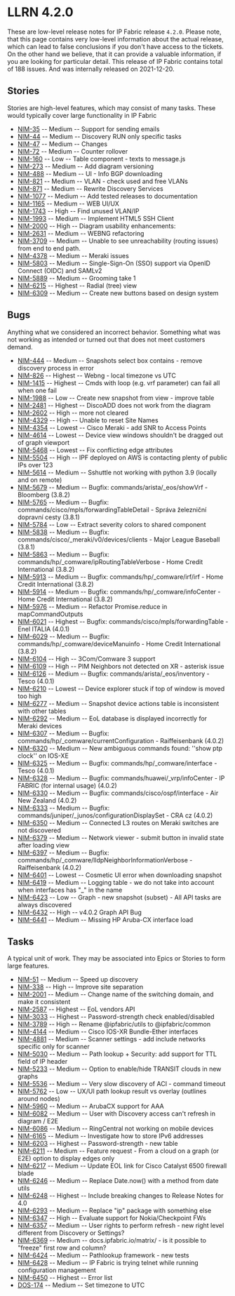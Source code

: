 # LLRN 4.2.0

These are low-level release notes for IP Fabric release `4.2.0`. Please note, that this page contains very low-level information about the actual release, which can lead to false conclusions if you don't have access to the tickets. On the other hand we believe, that it can provide a valuable information, if you are looking for particular detail. This release of IP Fabric contains total of 188 issues. And was internally released on 2021-12-20.

## Stories

Stories are high-level features, which may consist of many tasks. These would typically cover large functionality in IP Fabric

- [NIM-35](https://ipfabric.atlassian.net/browse/NIM-35) -- Medium -- Support for sending emails
- [NIM-44](https://ipfabric.atlassian.net/browse/NIM-44) -- Medium -- Discovery RUN only specific tasks
- [NIM-47](https://ipfabric.atlassian.net/browse/NIM-47) -- Medium -- Changes
- [NIM-72](https://ipfabric.atlassian.net/browse/NIM-72) -- Medium -- Counter rollover
- [NIM-160](https://ipfabric.atlassian.net/browse/NIM-160) -- Low -- Table component - texts to message.js
- [NIM-273](https://ipfabric.atlassian.net/browse/NIM-273) -- Medium -- Add diagram versioning
- [NIM-488](https://ipfabric.atlassian.net/browse/NIM-488) -- Medium -- UI - Info BGP downloading
- [NIM-821](https://ipfabric.atlassian.net/browse/NIM-821) -- Medium -- VLAN - check used and free VLANs
- [NIM-871](https://ipfabric.atlassian.net/browse/NIM-871) -- Medium -- Rewrite Discovery Services
- [NIM-1077](https://ipfabric.atlassian.net/browse/NIM-1077) -- Medium -- Add tested releases to documentation
- [NIM-1165](https://ipfabric.atlassian.net/browse/NIM-1165) -- Medium -- WEB UI/UX
- [NIM-1743](https://ipfabric.atlassian.net/browse/NIM-1743) -- High -- Find unused VLAN/IP
- [NIM-1993](https://ipfabric.atlassian.net/browse/NIM-1993) -- Medium -- Implement HTML5 SSH Client
- [NIM-2000](https://ipfabric.atlassian.net/browse/NIM-2000) -- High -- Diagram usability enhancements:
- [NIM-2631](https://ipfabric.atlassian.net/browse/NIM-2631) -- Medium -- WEBNG refactoring
- [NIM-3709](https://ipfabric.atlassian.net/browse/NIM-3709) -- Medium -- Unable to see unreachability (routing issues) from end to end path.
- [NIM-4378](https://ipfabric.atlassian.net/browse/NIM-4378) -- Medium -- Meraki issues
- [NIM-5803](https://ipfabric.atlassian.net/browse/NIM-5803) -- Medium -- Single-Sign-On (SSO) support via OpenID Connect (OIDC) and SAMLv2
- [NIM-5889](https://ipfabric.atlassian.net/browse/NIM-5889) -- Medium -- Grooming take 1
- [NIM-6215](https://ipfabric.atlassian.net/browse/NIM-6215) -- Highest -- Radial (tree) view
- [NIM-6309](https://ipfabric.atlassian.net/browse/NIM-6309) -- Medium -- Create new buttons based on design system

## Bugs

Anything what we considered an incorrect behavior. Something what was not working as intended or turned out that does not meet customers demand.

- [NIM-444](https://ipfabric.atlassian.net/browse/NIM-444) -- Medium -- Snapshots select box contains - remove discovery process in error
- [NIM-826](https://ipfabric.atlassian.net/browse/NIM-826) -- Highest -- Webng - local timezone vs UTC
- [NIM-1415](https://ipfabric.atlassian.net/browse/NIM-1415) -- Highest -- Cmds with loop (e.g. vrf parameter) can fail all when one fail
- [NIM-1988](https://ipfabric.atlassian.net/browse/NIM-1988) -- Low -- Create new snapshot from view - improve table
- [NIM-2481](https://ipfabric.atlassian.net/browse/NIM-2481) -- Highest -- DiscoADD does not work from the diagram
- [NIM-2602](https://ipfabric.atlassian.net/browse/NIM-2602) -- High -- more not cleared
- [NIM-4329](https://ipfabric.atlassian.net/browse/NIM-4329) -- High -- Unable to reset Site Names
- [NIM-4354](https://ipfabric.atlassian.net/browse/NIM-4354) -- Lowest -- Cisco Meraki - add SNR to Access Points
- [NIM-4614](https://ipfabric.atlassian.net/browse/NIM-4614) -- Lowest -- Device view windows shouldn't be dragged out of graph viewport
- [NIM-5468](https://ipfabric.atlassian.net/browse/NIM-5468) -- Lowest -- Fix conflicting edge attributes
- [NIM-5504](https://ipfabric.atlassian.net/browse/NIM-5504) -- High -- IPF deployed on AWS is contacting plenty of public IPs over 123
- [NIM-5614](https://ipfabric.atlassian.net/browse/NIM-5614) -- Medium -- Sshuttle not working with python 3.9 (locally and on remote)
- [NIM-5679](https://ipfabric.atlassian.net/browse/NIM-5679) -- Medium -- Bugfix: commands/arista/_eos/showVrf - Bloomberg (3.8.2)
- [NIM-5765](https://ipfabric.atlassian.net/browse/NIM-5765) -- Medium -- Bugfix: commands/cisco/mpls/forwardingTableDetail - Správa železniční dopravní cesty (3.8.1)
- [NIM-5784](https://ipfabric.atlassian.net/browse/NIM-5784) -- Low -- Extract severity colors to shared component
- [NIM-5838](https://ipfabric.atlassian.net/browse/NIM-5838) -- Medium -- Bugfix: commands/cisco/_meraki/v0/devices/clients - Major League Baseball (3.8.1)
- [NIM-5863](https://ipfabric.atlassian.net/browse/NIM-5863) -- Medium -- Bugfix: commands/hp/_comware/ipRoutingTableVerbose - Home Credit International (3.8.2)
- [NIM-5913](https://ipfabric.atlassian.net/browse/NIM-5913) -- Medium -- Bugfix: commands/hp/_comware/irf/irf - Home Credit International (3.8.2)
- [NIM-5914](https://ipfabric.atlassian.net/browse/NIM-5914) -- Medium -- Bugfix: commands/hp/_comware/infoCenter - Home Credit International (3.8.2)
- [NIM-5976](https://ipfabric.atlassian.net/browse/NIM-5976) -- Medium -- Refactor Promise.reduce in mapCommandOutputs
- [NIM-6021](https://ipfabric.atlassian.net/browse/NIM-6021) -- Highest -- Bugfix: commands/cisco/mpls/forwardingTable - Enel ITALIA (4.0.1)
- [NIM-6029](https://ipfabric.atlassian.net/browse/NIM-6029) -- Medium -- Bugfix: commands/hp/_comware/deviceManuinfo - Home Credit International (3.8.2)
- [NIM-6104](https://ipfabric.atlassian.net/browse/NIM-6104) -- High -- 3Com/Comware 3 support
- [NIM-6109](https://ipfabric.atlassian.net/browse/NIM-6109) -- High -- PIM Neighbors not detected on XR - asterisk issue
- [NIM-6126](https://ipfabric.atlassian.net/browse/NIM-6126) -- Medium -- Bugfix: commands/arista/_eos/inventory - Tesco (4.0.1)
- [NIM-6210](https://ipfabric.atlassian.net/browse/NIM-6210) -- Lowest -- Device explorer stuck if top of window is moved too high
- [NIM-6277](https://ipfabric.atlassian.net/browse/NIM-6277) -- Medium -- Snapshot device actions table is inconsistent with other tables
- [NIM-6292](https://ipfabric.atlassian.net/browse/NIM-6292) -- Medium -- EoL database is displayed incorrectly for Meraki devices
- [NIM-6307](https://ipfabric.atlassian.net/browse/NIM-6307) -- Medium -- Bugfix: commands/hp/_comware/currentConfiguration - Raiffeisenbank (4.0.2)
- [NIM-6320](https://ipfabric.atlassian.net/browse/NIM-6320) -- Medium -- New ambiguous commands found: ''show ptp clock'' on IOS-XE
- [NIM-6325](https://ipfabric.atlassian.net/browse/NIM-6325) -- Medium -- Bugfix: commands/hp/_comware/interface - Tesco (4.0.1)
- [NIM-6328](https://ipfabric.atlassian.net/browse/NIM-6328) -- Medium -- Bugfix: commands/huawei/_vrp/infoCenter - IP FABRIC (for internal usage) (4.0.2)
- [NIM-6330](https://ipfabric.atlassian.net/browse/NIM-6330) -- Medium -- Bugfix: commands/cisco/ospf/interface - Air New Zealand (4.0.2)
- [NIM-6333](https://ipfabric.atlassian.net/browse/NIM-6333) -- Medium -- Bugfix: commands/juniper/_junos/configurationDisplaySet - CRA cz (4.0.2)
- [NIM-6350](https://ipfabric.atlassian.net/browse/NIM-6350) -- Medium -- Connected L3 routes on Meraki switches are not discovered
- [NIM-6379](https://ipfabric.atlassian.net/browse/NIM-6379) -- Medium -- Network viewer - submit button in invalid state after loading view
- [NIM-6397](https://ipfabric.atlassian.net/browse/NIM-6397) -- Medium -- Bugfix: commands/hp/_comware/lldpNeighborInformationVerbose - Raiffeisenbank (4.0.2)
- [NIM-6401](https://ipfabric.atlassian.net/browse/NIM-6401) -- Lowest -- Cosmetic UI error when downloading snapshot
- [NIM-6419](https://ipfabric.atlassian.net/browse/NIM-6419) -- Medium -- Logging table - we do not take into account when interfaces has "_" in the name
- [NIM-6423](https://ipfabric.atlassian.net/browse/NIM-6423) -- Low -- Graph - new snapshot (subset) - All API tasks are always discovered
- [NIM-6432](https://ipfabric.atlassian.net/browse/NIM-6432) -- High -- v4.0.2 Graph API Bug
- [NIM-6441](https://ipfabric.atlassian.net/browse/NIM-6441) -- Medium -- Missing HP Aruba-CX interface load

## Tasks

A typical unit of work. They may be associated into Epics or Stories to form large features.

- [NIM-51](https://ipfabric.atlassian.net/browse/NIM-51) -- Medium -- Speed up discovery
- [NIM-338](https://ipfabric.atlassian.net/browse/NIM-338) -- High -- Improve site separation
- [NIM-2001](https://ipfabric.atlassian.net/browse/NIM-2001) -- Medium -- Change name of the switching domain, and make it consistent
- [NIM-2587](https://ipfabric.atlassian.net/browse/NIM-2587) -- Highest -- EoL vendors API
- [NIM-3033](https://ipfabric.atlassian.net/browse/NIM-3033) -- Highest -- Password-strength check enabled/disabled
- [NIM-3789](https://ipfabric.atlassian.net/browse/NIM-3789) -- High -- Rename @ipfabric/utils to @ipfabric/common
- [NIM-4144](https://ipfabric.atlassian.net/browse/NIM-4144) -- Medium -- Cisco IOS-XR Bundle-Ether interfaces
- [NIM-4881](https://ipfabric.atlassian.net/browse/NIM-4881) -- Medium -- Scanner settings - add include networks specific only for scanner
- [NIM-5030](https://ipfabric.atlassian.net/browse/NIM-5030) -- Medium -- Path lookup + Security: add support for TTL field of IP header
- [NIM-5233](https://ipfabric.atlassian.net/browse/NIM-5233) -- Medium -- Option to enable/hide TRANSIT clouds in new graphs
- [NIM-5536](https://ipfabric.atlassian.net/browse/NIM-5536) -- Medium -- Very slow discovery of ACI - command timeout
- [NIM-5762](https://ipfabric.atlassian.net/browse/NIM-5762) -- Low -- UX/UI path lookup result vs overlay (outlines around nodes)
- [NIM-5960](https://ipfabric.atlassian.net/browse/NIM-5960) -- Medium -- ArubaCX support for AAA
- [NIM-6082](https://ipfabric.atlassian.net/browse/NIM-6082) -- Medium -- User with Discovery access can't refresh in diagram / E2E
- [NIM-6086](https://ipfabric.atlassian.net/browse/NIM-6086) -- Medium -- RingCentral not working on mobile devices
- [NIM-6165](https://ipfabric.atlassian.net/browse/NIM-6165) -- Medium -- Investigate how to store IPv6 addresses
- [NIM-6203](https://ipfabric.atlassian.net/browse/NIM-6203) -- Highest -- Password-strength - new table
- [NIM-6211](https://ipfabric.atlassian.net/browse/NIM-6211) -- Medium -- Feature request - From a cloud on a graph (or E2E) option to display edges only
- [NIM-6217](https://ipfabric.atlassian.net/browse/NIM-6217) -- Medium -- Update EOL link for Cisco Catalyst 6500 firewall blade
- [NIM-6246](https://ipfabric.atlassian.net/browse/NIM-6246) -- Medium -- Replace Date.now() with a method from date utils
- [NIM-6248](https://ipfabric.atlassian.net/browse/NIM-6248) -- Highest -- Include breaking changes to Release Notes for 4.0
- [NIM-6293](https://ipfabric.atlassian.net/browse/NIM-6293) -- Medium -- Replace "ip" package with something else
- [NIM-6347](https://ipfabric.atlassian.net/browse/NIM-6347) -- High -- Evaluate support for Nokia/Checkpoint FWs
- [NIM-6357](https://ipfabric.atlassian.net/browse/NIM-6357) -- Medium -- User rights to perform refresh - new right level different from Discovery or Settings?
- [NIM-6369](https://ipfabric.atlassian.net/browse/NIM-6369) -- Medium -- docs.ipfabric.io/matrix/ - is it possible to "freeze" first row and column?
- [NIM-6424](https://ipfabric.atlassian.net/browse/NIM-6424) -- Medium -- Pathlookup framework - new tests
- [NIM-6428](https://ipfabric.atlassian.net/browse/NIM-6428) -- Medium -- IP Fabric is trying telnet while running configuration management
- [NIM-6450](https://ipfabric.atlassian.net/browse/NIM-6450) -- Highest -- Error list
- [DOS-174](https://ipfabric.atlassian.net/browse/DOS-174) -- Medium -- Set timezone to UTC
